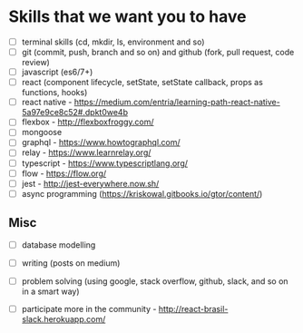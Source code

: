 # Skills that we want you to have

- [ ] terminal skills (cd, mkdir, ls, environment and so)
- [ ] git (commit, push, branch and so on) and github (fork, pull request, code review)
- [ ] javascript (es6/7+)
- [ ] react (component lifecycle, setState, setState callback, props as functions, hooks)
- [ ] react native - https://medium.com/entria/learning-path-react-native-5a97e9ce8c52#.dpkt0we4b
- [ ] flexbox - http://flexboxfroggy.com/
- [ ] mongoose
- [ ] graphql - https://www.howtographql.com/
- [ ] relay - https://www.learnrelay.org/
- [ ] typescript - https://www.typescriptlang.org/ 
- [ ] flow - https://flow.org/
- [ ] jest - http://jest-everywhere.now.sh/
- [ ] async programming (https://kriskowal.gitbooks.io/gtor/content/)

## Misc
- [ ] database modelling
- [ ] writing (posts on medium)
- [ ] problem solving (using google, stack overflow, github, slack, and so on in a smart way)
- [ ] participate more in the community - http://react-brasil-slack.herokuapp.com/

